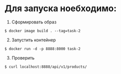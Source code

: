 # Для запуска ноебходимо:

1. Сформировать образ
```
$ docker image build . --tag=task-2
```

2. Запустить контейнер
```
$ docker run -d -p 8888:8000 task-2
```

3. Проверить
```
$ curl localhost:8888/api/v1/products/
```